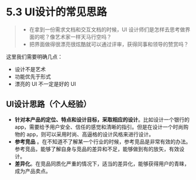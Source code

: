 # 5.3 UI设计的常见思路

> * 在拿到一份需求文档和交互文档的时候，UI 设计师们是怎样去思考做界面的呢？像艺术家一样天马行空吗？
> * 把界面做得很漂亮很炫酷就可以通过评审，获得同事和领导的赞赏吗？

这里我们需要明确几点：
*  设计不是艺术
*  功能优先于形式
*  漂亮的 UI 不一定是好的 UI

## UI设计思路（个人经验）

* **针对本产品的定位、特点和设计目标，采取相应的设计**。比如设计一个银行的 app，需要给予用户安全、信任的感觉和清晰的指引。但是在设计一个时尚购物的 app，则可以采用时尚、高逼格的设计风格来进行设计。
* **参考竞品** 。在不知道不了解某一个行业的时候，参考竞品是非常有效的办法。参考竞品，能够了解自身与竞品的差异和不足，能够做到有的放矢，有效设计。
* **差异化**。在竞品同质化严重的情况下，适当的差异化，能够获得用户的青睐，成为产品卖点。
